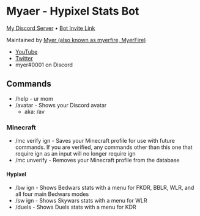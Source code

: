 # Myaer - Hypixel Stats Bot
[My Discord Server](https://myer.wtf/discord) • [Bot Invite Link](https//myer.wtf/bot)

Maintained by [Myer (also known as myerfire, MyerFire)](https://github.com/myerfire)
- [YouTube](https://myer.wtf/youtube)
- [Twitter](https://myer.wtf/twitter)
- myer#0001 on Discord
## Commands
- /help - ur mom
- /avatar - Shows your Discord avatar
    - aka: /av
### Minecraft
- /mc verify ign - Saves your Minecraft profile for use with future commands. If you are verified, any commands other than this one that require ign as an input will no longer require ign
- /mc unverify - Removes your Minecraft profile from the database
#### Hypixel
- /bw ign - Shows Bedwars stats with a menu for FKDR, BBLR, WLR, and all four main Bedwars modes
- /sw ign - Shows Skywars stats with a menu for WLR
- /duels - Shows Duels stats with a menu for KDR